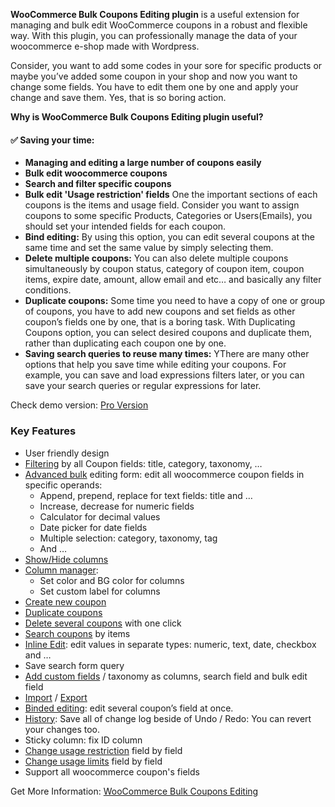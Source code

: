 <strong>WooCommerce Bulk Coupons Editing plugin</strong>  is a useful extension for managing and bulk edit WooCommerce coupons in a robust and flexible way. With this plugin, you can professionally manage the data of your woocommerce e-shop made with Wordpress.

Consider, you want to add some codes in your sore for specific products or maybe you’ve added some coupon in your shop and now you want to change some fields. You have to edit them one by one and apply your change and save them. Yes, that is so boring action.

<strong>Why is WooCommerce Bulk Coupons Editing plugin useful?</strong>
<h4>&#9989;&nbsp;Saving your time: </h4>
<ul class="elementor-price-table__features-list">
	<li><strong>Managing and editing a large number of coupons easily</strong></li>
	<li><strong>Bulk edit woocommerce coupons</strong></li>
	<li><strong>Search and filter specific coupons</strong></li>
	<li><strong>Bulk edit 'Usage restriction' fields</strong> One the important sections of each coupons is the items and usage field. Consider you want to assign coupons to some specific Products, Categories or Users(Emails), you should set your intended fields for each coupon.</li>
	<li><strong>Bind editing:</strong> By using this option, you can edit several coupons at the same time and set the same value by simply selecting them.</li>
	<li><strong>Delete multiple coupons:</strong> You can also delete multiple coupons simultaneously by coupon status, category of coupon item, coupon items, expire date, amount, allow email and etc… and basically any filter conditions.</li>
	<li><strong>Duplicate coupons:</strong> Some time you need to have a copy of one or group of coupons, you have to add new coupons and set fields as other coupon’s fields one by one, that is a boring task. With Duplicating Coupons option, you can select desired coupons and duplicate them, rather than duplicating each coupon one by one.</li>
	<li><strong>Saving search queries to reuse many times:</strong> YThere are many other options that help you save time while editing your coupons. For example, you can save and load expressions filters later, or you can save your search queries or regular expressions for later. </li>
</ul>

Check demo version: <a href="https://ithemelandco.com/plugins/woocommerce-bulk-coupons-editing/?utm_source=github&utm_medium=web_links&utm_campaign=user-lite-buy">Pro Version</a>

</p><h3 >Key Features</h3>
<ul>
<li>User friendly design</li>
<li><a href="https://ithemelandco.com/docs/woocommerce-bulk-coupons-editing/filter-coupons-based-on-coupon-items-on-woocommerce-bulk-coupons-editing/">Filtering</a> by all Coupon fields: title, category, taxonomy, …</li>
<li><a href="https://ithemelandco.com/docs/woocommerce-bulk-coupons-editing/change-multi-coupon-amount/">Advanced bulk</a> editing form: edit all woocommerce coupon fields in specific operands:
<ul>
<li>Append, prepend, replace for text fields: title and …</li>
<li>Increase, decrease for numeric fields</li>
<li>Calculator for decimal values</li>
<li>Date picker for date fields</li>
<li>Multiple selection: category, taxonomy, tag</li>
<li>And …</li>
</ul>
</li>
<li><a href="https://ithemelandco.com/docs/woocommerce-bulk-coupons-editing/save-and-load-column-profile-on-woocommerce-bulk-coupons-editing-plugin/">Show/Hide columns</a></li>
<li><a href="https://ithemelandco.com/docs/woocommerce-bulk-coupons-editing/manage-coupon-columns-on-woocommerce-bulk-coupons-editing-plugin/">Column manager</a>: 
<ul>
<li>Set color and BG color for columns</li>
<li>Set custom label for columns</li>
</ul>
</li>
<li><a href="https://ithemelandco.com/docs/woocommerce-bulk-coupons-editing/create-new-coupon-in-woocommerce-fast-and-easy/">Create new coupon</a></li>
<li><a href="https://ithemelandco.com/docs/woocommerce-bulk-coupons-editing/duplicate-multi-woocommerce-coupons/">Duplicate coupons</a></li>
<li><a href="https://ithemelandco.com/docs/woocommerce-bulk-coupons-editing/bulk-delete-multi-woocommerce-coupons/">Delete several coupons</a> with one click</li>
<li><a href="https://ithemelandco.com/docs/woocommerce-bulk-coupons-editing/how-to-filter-coupon-on-woocommerce-bulk-coupons-editing-plugin/">Search coupons</a> by items</li>
<li><a href="https://ithemelandco.com/docs/woocommerce-bulk-coupons-editing/inline-edit-coupon-items-in-woocommerce-bulk-coupons-editing-plugin/">Inline Edit</a>: edit values in separate types: numeric, text, date, checkbox and …</li>
<li>Save search form query</li>
<li><a href="https://ithemelandco.com/docs/woocommerce-bulk-coupons-editing/add-custom-field-meta-key-to-woocommerce-bulk-coupon-editing-plugin/">Add custom fields</a> / taxonomy as columns, search field and bulk edit field</li>
<li><a href="https://ithemelandco.com/docs/woocommerce-bulk-coupons-editing/import-coupons-data-to-woocommerce-using-woo-bulk-coupons-edit/">Import</a> / <a href="https://ithemelandco.com/docs/woocommerce-bulk-coupons-editing/export-coupon-data-from-woocommerce-using-woocommerce-bulk-coupons-editing-plugin/">Export</a></li>
<li><a href="https://ithemelandco.com/docs/woocommerce-bulk-coupons-editing/bind-edit-woocommerce-coupons-in-woocommerce-bulk-edit-plugin/">Binded editing</a>: edit several coupon’s field at once.</li>
<li><a href="https://ithemelandco.com/docs/woocommerce-bulk-coupons-editing/roll-back-to-the-previous-data-in-woocommerce-bulk-coupons-editing-plugin/">History</a>: Save all of change log beside of Undo / Redo: You can revert your changes too.</li>
<li>Sticky column: fix ID column</li>
<li><a href="https://ithemelandco.com/docs/woocommerce-bulk-coupons-editing/change-multi-coupon-usage-restriction-fields-at-the-same-time/">Change usage restriction</a> field by field</li>
<li><a href="https://ithemelandco.com/docs/woocommerce-bulk-coupons-editing/how-change-multi-coupon-usage-limits-fields/">Change usage limits</a> field by field</li>
<li>Support all woocommerce coupon's fields</li>
</ul>
</p>

Get More Information: <a href="https://ithemelandco.com/plugins/woocommerce-bulk-coupons-editing/?utm_source=github&utm_medium=web_links&utm_campaign=user-lite-buy">WooCommerce Bulk Coupons Editing</a>

